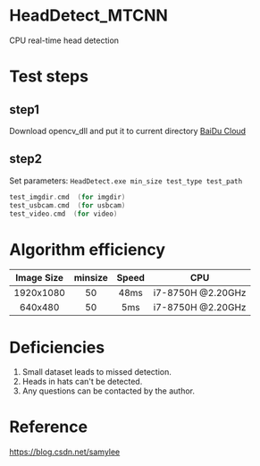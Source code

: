 # HeadDetect_MTCNN
CPU real-time head detection

# Test steps
## step1
Download opencv_dll and put it to current directory [BaiDu Cloud](https://pan.baidu.com/s/143Ia9lH9BXNiv-hSPSu4Bw)
## step2
Set parameters:
`HeadDetect.exe min_size test_type test_path`
```cpp
test_imgdir.cmd  (for imgdir)
test_usbcam.cmd  (for usbcam)
test_video.cmd  (for video)
```
# Algorithm efficiency
| Image Size | minsize | Speed | CPU |
|:------:|:------:|:------:|:------:|
| 1920x1080 | 50 | 48ms| i7-8750H @2.20GHz |
| 640x480 | 50 | 5ms| i7-8750H @2.20GHz |

# Deficiencies
1. Small dataset leads to missed detection.
2. Heads in hats can't be detected.
3. Any questions can be contacted by the author.

# Reference
https://blog.csdn.net/samylee
